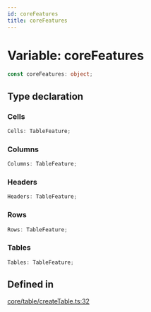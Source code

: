 ```yaml
---
id: coreFeatures
title: coreFeatures
---
```


# Variable: coreFeatures

```ts
const coreFeatures: object;
```

## Type declaration

### Cells

```ts
Cells: TableFeature;
```

### Columns

```ts
Columns: TableFeature;
```

### Headers

```ts
Headers: TableFeature;
```

### Rows

```ts
Rows: TableFeature;
```

### Tables

```ts
Tables: TableFeature;
```

## Defined in

[core/table/createTable.ts:32](https://github.com/TanStack/table/blob/b1e6b79157b0debc7222660572b06c8b857f4605/packages/table-core/src/core/table/createTable.ts#L32)
